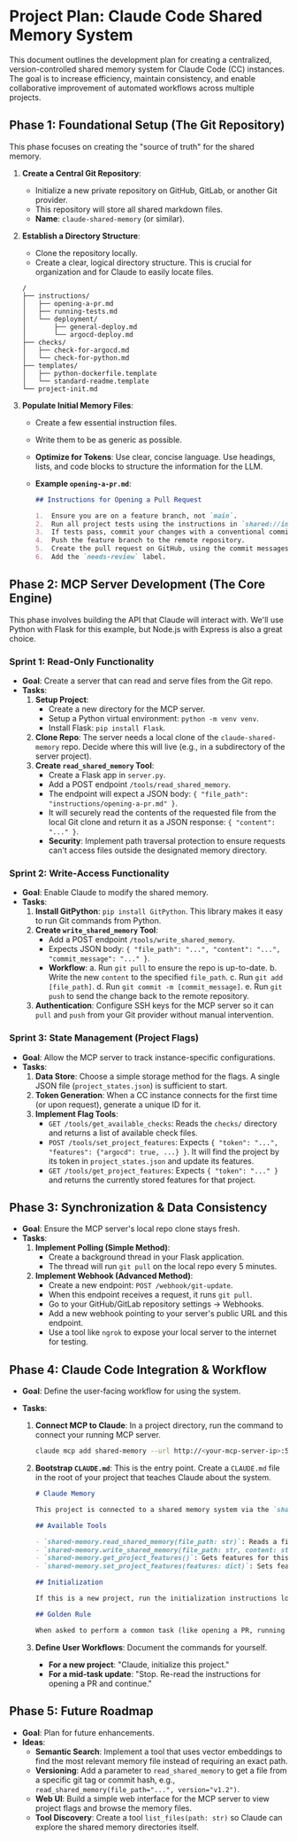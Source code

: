 # Project Plan: Claude Code Shared Memory System

This document outlines the development plan for creating a centralized, version-controlled shared memory system for Claude Code (CC) instances. The goal is to increase efficiency, maintain consistency, and enable collaborative improvement of automated workflows across multiple projects.

## **Phase 1: Foundational Setup (The Git Repository)**

This phase focuses on creating the "source of truth" for the shared memory.

1.  **Create a Central Git Repository**:

    - Initialize a new private repository on GitHub, GitLab, or another Git provider.
    - This repository will store all shared markdown files.
    - **Name**: `claude-shared-memory` (or similar).

2.  **Establish a Directory Structure**:

    - Clone the repository locally.
    - Create a clear, logical directory structure. This is crucial for organization and for Claude to easily locate files.

    ```
    /
    ├── instructions/
    │   ├── opening-a-pr.md
    │   ├── running-tests.md
    │   └── deployment/
    │       ├── general-deploy.md
    │       └── argocd-deploy.md
    ├── checks/
    │   ├── check-for-argocd.md
    │   └── check-for-python.md
    ├── templates/
    │   ├── python-dockerfile.template
    │   └── standard-readme.template
    └── project-init.md
    ```

3.  **Populate Initial Memory Files**:

    - Create a few essential instruction files.
    - Write them to be as generic as possible.
    - **Optimize for Tokens**: Use clear, concise language. Use headings, lists, and code blocks to structure the information for the LLM.
    - **Example `opening-a-pr.md`**:

      ```markdown
      ## Instructions for Opening a Pull Request

      1.  Ensure you are on a feature branch, not `main`.
      2.  Run all project tests using the instructions in `shared://instructions/running-tests.md`.
      3.  If tests pass, commit your changes with a conventional commit message.
      4.  Push the feature branch to the remote repository.
      5.  Create the pull request on GitHub, using the commit messages to generate the description.
      6.  Add the `needs-review` label.
      ```

## **Phase 2: MCP Server Development (The Core Engine)**

This phase involves building the API that Claude will interact with. We'll use Python with Flask for this example, but Node.js with Express is also a great choice.

### **Sprint 1: Read-Only Functionality**

- **Goal**: Create a server that can read and serve files from the Git repo.
- **Tasks**:
  1.  **Setup Project**:
      - Create a new directory for the MCP server.
      - Setup a Python virtual environment: `python -m venv venv`.
      - Install Flask: `pip install Flask`.
  2.  **Clone Repo**: The server needs a local clone of the `claude-shared-memory` repo. Decide where this will live (e.g., in a subdirectory of the server project).
  3.  **Create `read_shared_memory` Tool**:
      - Create a Flask app in `server.py`.
      - Add a POST endpoint `/tools/read_shared_memory`.
      - The endpoint will expect a JSON body: `{ "file_path": "instructions/opening-a-pr.md" }`.
      - It will securely read the contents of the requested file from the local Git clone and return it as a JSON response: `{ "content": "..." }`.
      - **Security**: Implement path traversal protection to ensure requests can't access files outside the designated memory directory.

### **Sprint 2: Write-Access Functionality**

- **Goal**: Enable Claude to modify the shared memory.
- **Tasks**:
  1.  **Install GitPython**: `pip install GitPython`. This library makes it easy to run Git commands from Python.
  2.  **Create `write_shared_memory` Tool**:
      - Add a POST endpoint `/tools/write_shared_memory`.
      - Expects JSON body: `{ "file_path": "...", "content": "...", "commit_message": "..." }`.
      - **Workflow**:
        a. Run `git pull` to ensure the repo is up-to-date.
        b. Write the new `content` to the specified `file_path`.
        c. Run `git add [file_path]`.
        d. Run `git commit -m [commit_message]`.
        e. Run `git push` to send the change back to the remote repository.
  3.  **Authentication**: Configure SSH keys for the MCP server so it can `pull` and `push` from your Git provider without manual intervention.

### **Sprint 3: State Management (Project Flags)**

- **Goal**: Allow the MCP server to track instance-specific configurations.
- **Tasks**:
  1.  **Data Store**: Choose a simple storage method for the flags. A single JSON file (`project_states.json`) is sufficient to start.
  2.  **Token Generation**: When a CC instance connects for the first time (or upon request), generate a unique ID for it.
  3.  **Implement Flag Tools**:
      - `GET /tools/get_available_checks`: Reads the `checks/` directory and returns a list of available check files.
      - `POST /tools/set_project_features`: Expects `{ "token": "...", "features": {"argocd": true, ...} }`. It will find the project by its token in `project_states.json` and update its features.
      - `GET /tools/get_project_features`: Expects `{ "token": "..." }` and returns the currently stored features for that project.

## **Phase 3: Synchronization & Data Consistency**

- **Goal**: Ensure the MCP server's local repo clone stays fresh.
- **Tasks**:
  1.  **Implement Polling (Simple Method)**:
      - Create a background thread in your Flask application.
      - The thread will run `git pull` on the local repo every 5 minutes.
  2.  **Implement Webhook (Advanced Method)**:
      - Create a new endpoint: `POST /webhook/git-update`.
      - When this endpoint receives a request, it runs `git pull`.
      - Go to your GitHub/GitLab repository settings -> Webhooks.
      - Add a new webhook pointing to your server's public URL and this endpoint.
      - Use a tool like `ngrok` to expose your local server to the internet for testing.

## **Phase 4: Claude Code Integration & Workflow**

- **Goal**: Define the user-facing workflow for using the system.
- **Tasks**:

  1.  **Connect MCP to Claude**: In a project directory, run the command to connect your running MCP server.
      ```bash
      claude mcp add shared-memory --url http://<your-mcp-server-ip>:5000
      ```
  2.  **Bootstrap `CLAUDE.md`**: This is the entry point. Create a `CLAUDE.md` file in the root of your project that teaches Claude about the system.

      ```markdown
      # Claude Memory

      This project is connected to a shared memory system via the `shared-memory` MCP.

      ## Available Tools

      - `shared-memory.read_shared_memory(file_path: str)`: Reads a file from the shared memory.
      - `shared-memory.write_shared_memory(file_path: str, content: str, commit_message: str)`: Writes a file to the shared memory. Always provide a clear, conventional commit message.
      - `shared-memory.get_project_features()`: Gets features for this project.
      - `shared-memory.set_project_features(features: dict)`: Sets features for this project.

      ## Initialization

      If this is a new project, run the initialization instructions located at `shared://project-init.md`.

      ## Golden Rule

      When asked to perform a common task (like opening a PR, running tests, or deploying), FIRST read the corresponding file from `shared://instructions/` unless I tell you otherwise.
      ```

  3.  **Define User Workflows**: Document the commands for yourself.
      - **For a new project**: "Claude, initialize this project."
      - **For a mid-task update**: "Stop. Re-read the instructions for opening a PR and continue."

## **Phase 5: Future Roadmap**

- **Goal**: Plan for future enhancements.
- **Ideas**:
  - **Semantic Search**: Implement a tool that uses vector embeddings to find the most relevant memory file instead of requiring an exact path.
  - **Versioning**: Add a parameter to `read_shared_memory` to get a file from a specific git tag or commit hash, e.g., `read_shared_memory(file_path="...", version="v1.2")`.
  - **Web UI**: Build a simple web interface for the MCP server to view project flags and browse the memory files.
  - **Tool Discovery**: Create a tool `list_files(path: str)` so Claude can explore the shared memory directories itself.
